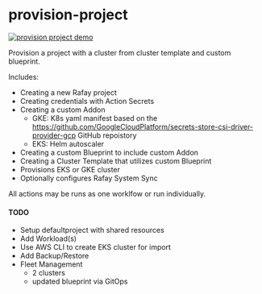 # provision-project

[![provision project demo](https://github.com/rafay-presales/provision-project-demo/actions/workflows/provision-demo-project.yaml/badge.svg)](https://github.com/rafay-presales/provision-project-demo/actions/workflows/provision-demo-project.yaml)

Provision a project with a cluster from cluster template and custom blueprint.

Includes:
- Creating a new Rafay project
- Creating credentials with Action Secrets
- Creating a custom Addon
  - GKE: K8s yaml manifest based on the https://github.com/GoogleCloudPlatform/secrets-store-csi-driver-provider-gcp GitHub repoistory
  - EKS: Helm autoscaler
- Creating a custom Blueprint to include custom Addon
- Creating a Cluster Template that utilizes custom Blueprint
- Provisions EKS or GKE cluster
- Optionally configures Rafay System Sync

All actions may be runs as one worklfow or run individually. 

#### TODO
- Setup defaultproject with shared resources
- Add Workload(s)
- Use AWS CLI to create EKS cluster for import
- Add Backup/Restore
- Fleet Management 
  - 2 clusters
  - updated blueprint via GitOps
